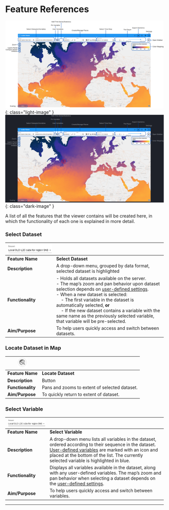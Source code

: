 # Feature References

![Interface](assets/images/viewer/features_label_light.png){: class="light-image" }
![Interface](assets/images/viewer/features_label_dark.png){: class="dark-image" }

A list of all the features that the viewer contains will be created here, in which the functionality of each one is explained in more detail.

### Select Dataset

| ![select dataset](assets/images/features/select_dataset.png) |                                                                                                                                                                                                                                                                                                                                                                                                                                                                                                                        |
| ------------------------------------------------------------ | ---------------------------------------------------------------------------------------------------------------------------------------------------------------------------------------------------------------------------------------------------------------------------------------------------------------------------------------------------------------------------------------------------------------------------------------------------------------------------------------------------------------------- |
| **Feature Name**                                             | **Select Dataset**                                                                                                                                                                                                                                                                                                                                                                                                                                                                                                     |
| **Description**                                              | A drop-down menu, grouped by data format, selected dataset is highlighted                                                                                                                                                                                                                                                                                                                                                                                                                                              |
| **Functionality**                                            | - Holds all datasets available on the server. <br> - The map’s zoom and pan behavior upon dataset selection depends on [user-defined settings](user_guide/settings.md/#zoom-on-datasetvariable-selection). <br> - When a new dataset is selected: <br> &nbsp;&nbsp;&nbsp;&nbsp;- The first variable in the dataset is automatically selected, **or** <br> &nbsp;&nbsp;&nbsp;&nbsp;- If the new dataset contains a variable with the same name as the previously selected variable, that variable will be pre-selected. |
| **Aim/Purpose**                                              | To help users quickly access and switch between datasets.                                                                                                                                                                                                                                                                                                                                                                                                                                                              |

### Locate Dataset in Map

| ![locate dataset](assets/images/features/locate_dataset.png) |                                               |
| ------------------------------------------------------------ | --------------------------------------------- |
| **Feature Name**                                             | **Locate Dataset**                            |
| **Description**                                              | Button                                        |
| **Functionality**                                            | Pans and zooms to extent of selected dataset. |
| **Aim/Purpose**                                              | To quickly return to extent of dataset.       |

### Select Variable

| ![select dataset](assets/images/features/select_dataset.png) |                                                                                                                                                                                                                                                                                                |
| ------------------------------------------------------------ | ---------------------------------------------------------------------------------------------------------------------------------------------------------------------------------------------------------------------------------------------------------------------------------------------- |
| **Feature Name**                                             | **Select Variable**                                                                                                                                                                                                                                                                            |
| **Description**                                              | A drop-down menu lists all variables in the dataset, ordered according to their sequence in the dataset. [User-defined variables](user_guide/analyse.md/#user-variables) are marked with an icon and placed at the bottom of the list. The currently selected variable is highlighted in blue. |
| **Functionality**                                            | Displays all variables available in the dataset, along with any user-defined variables. The map’s zoom and pan behavior when selecting a dataset depends on the [user-defined settings](user_guide/settings.md/#zoom-on-datasetvariable-selection).                                            |
| **Aim/Purpose**                                              | To help users quickly access and switch between variables.                                                                                                                                                                                                                                     |

---
